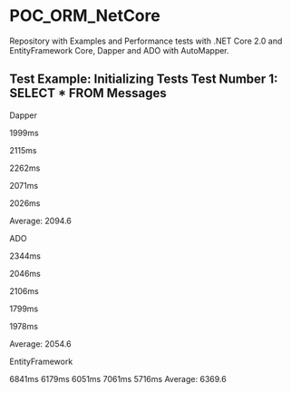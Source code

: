 # POC_ORM_NetCore

Repository with Examples and Performance tests with .NET Core 2.0 and EntityFramework Core, Dapper and ADO with AutoMapper.

Test Example: 
Initializing Tests
Test Number 1: SELECT * FROM Messages
-------------------------------------
Dapper

1999ms

2115ms

2262ms

2071ms

2026ms

Average: 2094.6

ADO

2344ms

2046ms

2106ms

1799ms

1978ms

Average: 2054.6

EntityFramework

6841ms
6179ms
6051ms
7061ms
5716ms
Average: 6369.6
